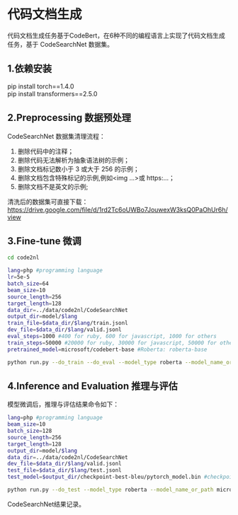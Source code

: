 # 代码文档生成
代码文档生成任务基于CodeBert，在6种不同的编程语言上实现了代码文档生成任务，基于 CodeSearchNet 数据集。

## 1.依赖安装

pip install torch==1.4.0  
pip install transformers==2.5.0  

## 2.Preprocessing 数据预处理

 CodeSearchNet 数据集清理流程：  

1. 删除代码中的注释；
2. 删除代码无法解析为抽象语法树的示例；
3. 删除文档标记数小于 3 或大于 256 的示例；
4. 删除文档包含特殊标记的示例,例如<img ...>或 https:...；
5. 删除文档不是英文的示例;

清洗后的数据集可直接下载：  
https://drive.google.com/file/d/1rd2Tc6oUWBo7JouwexW3ksQ0PaOhUr6h/view  

## 3.Fine-tune 微调

```bash
cd code2nl

lang=php #programming language
lr=5e-5
batch_size=64
beam_size=10
source_length=256
target_length=128
data_dir=../data/code2nl/CodeSearchNet
output_dir=model/$lang
train_file=$data_dir/$lang/train.jsonl
dev_file=$data_dir/$lang/valid.jsonl
eval_steps=1000 #400 for ruby, 600 for javascript, 1000 for others
train_steps=50000 #20000 for ruby, 30000 for javascript, 50000 for others
pretrained_model=microsoft/codebert-base #Roberta: roberta-base

python run.py --do_train --do_eval --model_type roberta --model_name_or_path $pretrained_model --train_filename $train_file --dev_filename $dev_file --output_dir $output_dir --max_source_length $source_length --max_target_length $target_length --beam_size $beam_size --train_batch_size $batch_size --eval_batch_size $batch_size --learning_rate $lr --train_steps $train_steps --eval_steps $eval_steps 
```

## 4.Inference and Evaluation  推理与评估

模型微调后，推理与评估结果命令如下：
```bash
lang=php #programming language
beam_size=10
batch_size=128
source_length=256
target_length=128
output_dir=model/$lang
data_dir=../data/code2nl/CodeSearchNet
dev_file=$data_dir/$lang/valid.jsonl
test_file=$data_dir/$lang/test.jsonl
test_model=$output_dir/checkpoint-best-bleu/pytorch_model.bin #checkpoint for test

python run.py --do_test --model_type roberta --model_name_or_path microsoft/codebert-base --load_model_path $test_model --dev_filename $dev_file --test_filename $test_file --output_dir $output_dir --max_source_length $source_length --max_target_length $target_length --beam_size $beam_size --eval_batch_size $batch_size
```

CodeSearchNet结果记录。



```bash

```
```bash

```